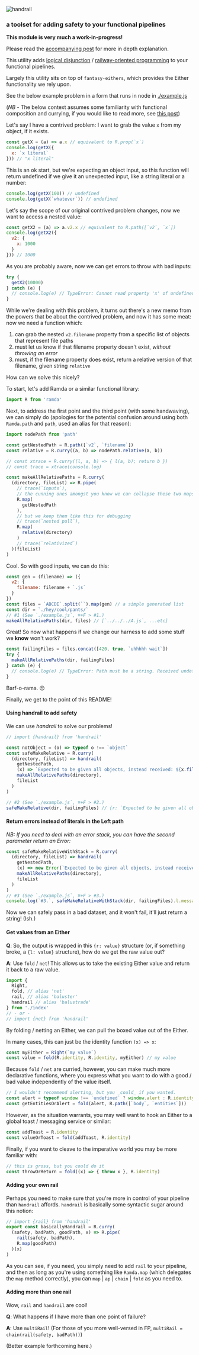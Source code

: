 ![handrail](https://cdn.rawgit.com/brekk/handrail/087e71b/logo.svg)
### a toolset for adding safety to your functional pipelines

**This module is very much a work-in-progress!**

Please read the [accompanying post](https://codepen.io/brekk/post/3c7f65946d644e17ef37d30a9ba4cd15/visual-function-composition) for more in depth explanation.

This utility adds [logical disjunction](https://en.wikipedia.org/wiki/Logical_disjunction) / [railway-oriented programming](https://fsharpforfunandprofit.com/rop) to your functional pipelines.

Largely this utility sits on top of `fantasy-eithers`, which provides the Either functionality we rely upon.

See the below example problem in a form that runs in node in [./example.js](./example.js)

(_NB_ - The below context assumes some familiarity with functional composition and currying, if you would like to read more, see [this post](https://codepen.io/brekk/post/functional-workaholism))

Let's say I have a contrived problem: I want to grab the value `x` from my object, if it exists.

```js
const getX = (a) => a.x // equivalent to R.prop(`x`)
console.log(getX({
  x: `x literal`
})) // "x literal"
```

This is an ok start, but we're expecting an object input, so this function will return undefined if we give it an unexpected input, like a string literal or a number:

```js
console.log(getX(100)) // undefined
console.log(getX(`whatever`)) // undefined
```

Let's say the scope of our original contrived problem changes, now we want to access a nested value:

```js
const getX2 = (a) => a.v2.x // equivalent to R.path([`v2`, `x`])
console.log(getX2({
  v2: {
    x: 1000
  }
})) // 1000
```

As you are probably aware, now we can get errors to throw with bad inputs:

```js
try {
  getX2(10000)
} catch (e) {
  // console.log(e) // TypeError: Cannot read property 'x' of undefined
}
```

While we're dealing with this problem, it turns out there's a new memo from the powers that be about the contrived problem, and now it has some meat: now we need a function which:

1. can grab the nested `v2.filename` property from a specific list of objects that represent file paths
2. must let us know if that filename property doesn't exist, _without throwing an error_
3. must, if the filename property does exist, return a relative version of that filename, given string `relative`

How can we solve this nicely?

To start, let's add Ramda or a similar functional library:

```js
import R from 'ramda'
```

Next, to address the first point and the third point (with some handwaving), we can simply do (apologies for the potential confusion around using both `Ramda.path` and `path`, used an alias for that reason):

```js
import nodePath from 'path'

const getNestedPath = R.path([`v2`, `filename`])
const relative = R.curry((a, b) => nodePath.relative(a, b))

// const xtrace = R.curry((l, a, b) => { l(a, b); return b })
// const trace = xtrace(console.log)

const makeAllRelativePaths = R.curry(
  (directory, fileList) => R.pipe(
    // trace(`inputs`),
    // the cunning ones amongst you know we can collapse these two maps,
    R.map(
      getNestedPath
    ),
    // but we keep them like this for debugging
    // trace(`nested pull`),
    R.map(
      relative(directory)
    )
    // trace(`relativized`)
  )(fileList)
)
```

Cool. So with good inputs, we can do this:

```js
const gen = (filename) => ({
  v2: {
    filename: filename + `.js`
  }
})
const files = `ABCDE`.split(``).map(gen) // a simple generated list
const dir = `./hey/cool/pants/`
// #1 (See `./example.js`, ⌘+F > #1.)
makeAllRelativePaths(dir, files) // [`../../../A.js`, ...etc]
```

Great! So now what happens if we change our harness to add some stuff we **know** won't work?

```js
const failingFiles = files.concat([420, true, `uhhhhh wait`])
try {
  makeAllRelativePaths(dir, failingFiles)
} catch (e) {
  // console.log(e) // TypeError: Path must be a string. Received undefined
}
```

Barf-o-rama. 😑

Finally, we get to the point of this README!

#### Using handrail to add safety

We can use *handrail* to solve our problems!

```js
// import {handrail} from 'handrail'

const notObject = (o) => typeof o !== `object`
const safeMakeRelative = R.curry(
  (directory, fileList) => handrail(
    getNestedPath,
    (x) => `Expected to be given all objects, instead received: ${x.filter(notObject).join(`, `)}`,
    makeAllRelativePaths(directory),
    fileList
  )
)

// #2 (See `./example.js`, ⌘+F > #2.)
safeMakeRelative(dir, failingFiles) // {r: `Expected to be given all objects, instead received: 420, true, 'uhhhhh wait'` }
```

#### Return errors instead of literals in the Left path

_NB: If you need to deal with an error stack, you can have the second parameter return an Error:_

```js
const safeMakeRelativeWithStack = R.curry(
  (directory, fileList) => handrail(
    getNestedPath,
    (x) => new Error(`Expected to be given all objects, instead received: ${x.filter(notObject).join(`, `)}`),
    makeAllRelativePaths(directory),
    fileList
  )
)
// #3 (See `./example.js`, ⌘+F > #3.)
console.log(`#3.`, safeMakeRelativeWithStack(dir, failingFiles).l.message)
```

Now we can safely pass in a bad dataset, and it won't fail, it'll just return a string! (Ish.)

#### Get values from an Either

**Q**: So, the output is wrapped in this `{r: value}` structure (or, if something broke, a `{l: value}` structure), how do we get the raw value out?

**A**: Use `fold` / `net`! This allows us to take the existing Either value and return it back to a raw value.

```js
import {
  Right,
  fold, // alias 'net'
  rail, // alias 'baluster'
  handrail // alias 'balustrade'
} from './index'
// - or -
// import {net} from 'handrail'
```

By folding / netting an Either, we can pull the boxed value out of the Either.

In many cases, this can just be the identity function `(x) => x`:

```js
const myEither = Right(`my value`)
const value = fold(R.identity, R.identity, myEither) // my value
```

Because `fold` / `net` are curried, however, you can make much more declarative functions, where you express what you want to do with a good / bad value independently of the value itself.

```js
// I wouldn't recommend alerting, but you _could_ if you wanted.
const alert = typeof window !== `undefined` ? window.alert : R.identity
const getEntitiesOrAlert = fold(alert, R.path([`body`, `entities`]))
```

However, as the situation warrants, you may well want to hook an Either to a global toast / messaging service or similar:

```js
const addToast = R.identity
const valueOrToast = fold(addToast, R.identity)
```

Finally, if you want to cleave to the imperative world you may be more familiar with:

```js
// this is gross, but you could do it
const throwOrReturn = fold((x) => { throw x }, R.identity)
```

#### Adding your own rail

Perhaps you need to make sure that you're more in control of your pipeline than `handrail` affords. `handrail` is basically some syntactic sugar around this notion:

```js
// import {rail} from 'handrail'
export const basicallyHandrail = R.curry(
  (safety, badPath, goodPath, x) => R.pipe(
    rail(safety, badPath),
    R.map(goodPath)
  )(x)
)
```

As you can see, if you need, you simply need to add `rail` to your pipeline, and then as long as you're using something like `Ramda.map` (which delegates the `map` method correctly), you can `map` | `ap` | `chain` | `fold` as you need to.

#### Adding more than one rail

Wow, `rail` and `handrail` are cool!

**Q**: What happens if I have more than one point of failure?

**A**: Use `multiRail`! (For those of you more well-versed in FP, `multiRail = chain(rail(safety, badPath))`)

(Better example forthcoming here.)
